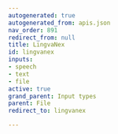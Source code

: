```yaml
---
autogenerated: true
autogenerated_from: apis.json
nav_order: 891
redirect_from: null
title: LingvaNex
id: lingvanex
inputs:
- speech
- text
- file
active: true
grand_parent: Input types
parent: File
redirect_to: lingvanex

---
```


